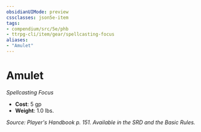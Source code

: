 ```yaml
---
obsidianUIMode: preview
cssclasses: json5e-item
tags:
- compendium/src/5e/phb
- ttrpg-cli/item/gear/spellcasting-focus
aliases: 
- "Amulet"
---
```

# Amulet
*Spellcasting Focus*  

- **Cost**: 5 gp
- **Weight**: 1.0 lbs.

*Source: Player's Handbook p. 151. Available in the SRD and the Basic Rules.*